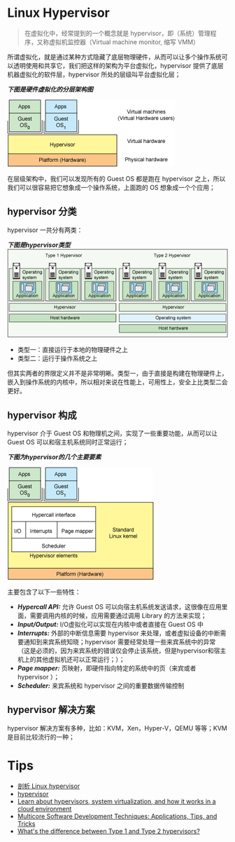 
# Linux Hypervisor
>在虚拟化中，经常提到的一个概念就是 hypervisor，即（系统）管理程序，又称虚拟机监控器（Virtual machine monitor, 缩写 VMM）

所谓虚拟化，就是通过某种方式隐藏了底层物理硬件，从而可以让多个操作系统可以透明使用和共享它，我们把这样的架构为平台虚拟化，hypervisor 提供了底层机器虚拟化的软件层，hypervisor 所处的层级叫平台虚拟化层；

***下图是硬件虚拟化的分层架构图***

![physical-virtualization-architecture](https://github.com/tibelf/image/raw/master/image/physical-virtualization-architecture.gif)

在层级架构中，我们可以发现所有的 Guest OS 都是跑在 hypervisor 之上，所以我们可以很容易把它想象成一个操作系统，上面跑的 OS 想象成一个个应用；

## hypervisor 分类
hypervisor 一共分有两类：

***下图是hypervisor类型***
![physical-virtualization-architecture](https://github.com/tibelf/image/raw/master/image/hypervisor-type.gif)


* 类型一：直接运行于本地的物理硬件之上
* 类型二：运行于操作系统之上

但其实两者的界限定义并不是非常明晰。类型一，由于直接是构建在物理硬件上，嵌入到操作系统的内核中，所以相对来说在性能上，可用性上，安全上比类型二会更好。

## hypervisor 构成
hypervisor 介于 Guest OS 和物理机之间，实现了一些重要功能，从而可以让 Guest OS 可以和宿主机系统同时正常运行；

***下图为hypervisor的几个主要要素***

![physical-virtualization-architecture](https://github.com/tibelf/image/raw/master/image/hypervisor-elements.gif)

主要包含了以下一些特性：

* ***Hypercall API:*** 允许 Guest OS 可以向宿主机系统发送请求，这很像在应用里面，需要调用内核的时候，应用需要通过调用 Library 的方法来实现；
* ***Input/Output:*** I/O虚拟化可以实现在内核中或者直接在 Guest OS 中
* ***Interrupts:*** 外部的中断信息需要 hypervisor 来处理，或者虚拟设备的中断需要通知到来宾系统知晓；hypervisor 需要经常处理一些来宾系统中的异常（这是必须的，因为来宾系统的错误仅会停止该系统，但是hypervisor和宿主机上的其他虚拟机还可以正常运行；）；
* ***Page mapper:*** 页映射，即硬件指向特定的系统中的页（来宾或者 hypervisor ）；
* ***Scheduler:*** 来宾系统和 hypervisor 之间的重要数据传输控制

## hypervisor 解决方案
hypervisor 解决方案有多种，比如：KVM，Xen，Hyper-V，QEMU 等等；KVM 是目前比较流行的一种；

# Tips

* [剖析 Linux hypervisor](https://www.ibm.com/developerworks/cn/linux/l-hypervisor/#resources)
* [hypervisor](https://en.wikipedia.org/wiki/Hypervisor)
* [Learn about hypervisors, system virtualization, and how it works in a cloud environment](https://www.ibm.com/developerworks/cloud/library/cl-hypervisorcompare/index.html)
* [Multicore Software Development Techniques: Applications, Tips, and Tricks](https://books.google.com.hk/books?id=PXaDBAAAQBAJ&pg=PA93&lpg=PA93&dq=hypervisor+hypercall+interrupt+pagemapper&source=bl&ots=cx8zAO4Co3&sig=nJ1q-x_nIpvfnIGoH9z44x2dA9Q&hl=zh-CN&sa=X&ved=0ahUKEwiT59L1pPfWAhVMppQKHYr4BpwQ6AEIJDAA#v=onepage&q=hypervisor%20hypercall%20interrupt%20pagemapper&f=false)
* [What's the difference between Type 1 and Type 2 hypervisors?](http://searchservervirtualization.techtarget.com/feature/Whats-the-difference-between-Type-1-and-Type-2-hypervisors)
